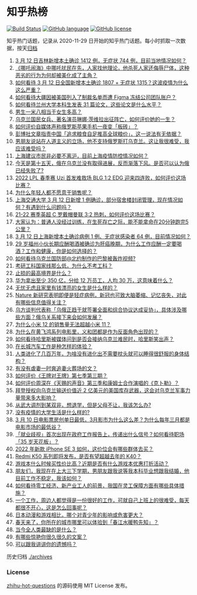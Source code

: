 # 知乎热榜
[![Build Status](https://github.com/ToWeLong/zhihu-hot-questions/workflows/CI/badge.svg)](https://github.com/ToWeLong/zhihu-hot-questions/actions)
[![GitHub language](https://img.shields.io/badge/language-golang-orange.svg)](https://golang.org/)
[![GitHub license](https://img.shields.io/github/license/ToWeLong/zhihu-hot-questions)](https://github.com/ToWeLong/zhihu-hot-questions/blob/main/LICENSE)

知乎热门话题，记录从 2020-11-29 日开始的知乎热门话题。每小时抓取一次数据，按天[归档](./archives)

<!-- BEGIN -->

1. [3 月 12 日吉林新增本土确诊 1412 例，无症状 744 例，目前当地情况如何？](https://www.zhihu.com/question/521632067)
1. [《哪吒闹海》中哪吒扰民在先，人家找他理论，他杀死人家还侮辱尸体，这种恶劣的行为为何却被美化成了主角？](https://www.zhihu.com/question/290475507)
1. [如何看待 3 月 12 日全国新增本土确诊 1807 + 无症状 1315？这波疫情为什么这么严重？](https://www.zhihu.com/question/521640139)
1. [如何看待大疆因被美国列入了制裁名单而遭 Figma 冻结公司团队账户？](https://www.zhihu.com/question/521542832)
1. [如何看待兰州大学本科生发表 31 篇论文，这些论文是什么水平？](https://www.zhihu.com/question/521254057)
1. [男生一米八相当于女生多高？](https://www.zhihu.com/question/375326985)
1. [乌克兰国民女兵、著名演员琳娜·茨维拉出征阵亡，如何评价她的一生？](https://www.zhihu.com/question/520686115)
1. [如何评价自媒体声称俄罗斯苹果手机一夜变「板砖」？](https://www.zhihu.com/question/519796418)
1. [彭博社文章指责中国「追求粮食自足推高全球粮价」，这一说法有无依据？](https://www.zhihu.com/question/510107856)
1. [男朋友说站在人道主义的立场，他不支持俄罗斯打乌克兰。这让我很难受，我应该难受吗？](https://www.zhihu.com/question/521589811)
1. [上海建议市民非必要不离沪，目前上海疫情防控情况如何？](https://www.zhihu.com/question/521587144)
1. [今天是第十五天，俄在乌克兰没有取得进展，反而渐落下风。是否可以认为俄已经失败了?](https://www.zhihu.com/question/521112963)
1. [2022 LPL 春季赛 Uzi 首发难救场 BLG 1:2 EDG 迎来四连败，如何评价这场比赛？](https://www.zhihu.com/question/521537673)
1. [为什么年轻人都不愿意干销售呢？](https://www.zhihu.com/question/447882442)
1. [上海交通大学 3 月 12 日新增 1 例确诊，部分宿舍楼封闭管理，现在情况如何？有遇到什么问题吗？](https://www.zhihu.com/question/521520454)
1. [21-22 赛季英超 C 罗戴帽曼联 3:2 热刺，如何评价这场比赛？](https://www.zhihu.com/question/521617558)
1. [大家认为：普通人没经过训练，在生死存亡之际，能不能拿命在20分钟跑完5公里？](https://www.zhihu.com/question/421947026)
1. [3 月 12 日上海新增本土确诊病例 1 例、无症状感染者 64 例，目前情况如何？](https://www.zhihu.com/question/521631139)
1. [29 岁福州小伙长期应酬喝酒被确诊为肝癌晚期，为什么工作应酬一定要喝酒？工作和健康，你是如何选择的？](https://www.zhihu.com/question/521287706)
1. [如何看待乌克兰国防部@北约制作的巴黎被轰炸视频?](https://www.zhihu.com/question/521572585)
1. [考研工科国家线那么低，为什么不考工科？](https://www.zhihu.com/question/521465205)
1. [止损的最高境界是什么？](https://www.zhihu.com/question/437233633)
1. [华为拿出至少 350 亿，分给 12 万员工，人均 30 万，这意味着什么？](https://www.zhihu.com/question/515056380)
1. [无忧无虑且家里有钱漂亮的女生是什么样的？](https://www.zhihu.com/question/369021998)
1. [Nature 新研究表明即便是轻症病例，新冠也可致大脑萎缩、记忆丧失，对此有哪些信息值得关注？](https://www.zhihu.com/question/520776054)
1. [乌方谈判代表称「乌俄正趋于就签署全面和综合协议达成妥协」，具体涉及哪些方面？俄乌关系接下来会如何发展？](https://www.zhihu.com/question/521648982)
1. [为什么小米 12 的销售量无法超越小米 11？](https://www.zhihu.com/question/515711224)
1. [为什么在黄飞鸿系列电影里，义和团都是作为反面角色出现的？](https://www.zhihu.com/question/427063247)
1. [如何看待哈里斯被媒体问到是否会接纳乌克兰难民时，哈里斯笑出声？](https://www.zhihu.com/question/521340342)
1. [在长城汽车工作是种怎样的体验？](https://www.zhihu.com/question/24567016)
1. [人类进化了几百万年，为啥没有进化出不需要枕头就可以睡得很舒服的身体结构？](https://www.zhihu.com/question/520553959)
1. [有没有虐妻一时爽追妻火葬场的文？](https://www.zhihu.com/question/511533899)
1. [如何评价《王牌对王牌》第七季第三期？](https://www.zhihu.com/question/521181401)
1. [如何评价周深在《天赐的声音》第三季和康姆士合作演唱的《克卜勒》？](https://www.zhihu.com/question/520309996)
1. [拜登授权向乌克兰输送价值近 2 亿美元的美国库存武器，这会对乌克兰军事力量带来多大影响？](https://www.zhihu.com/question/521638410)
1. [从武大调剂到某双非，想退学，但是父母不让，我该怎么办?](https://www.zhihu.com/question/485953513)
1. [没有疫情的大学生活是什么样的?](https://www.zhihu.com/question/513346696)
1. [3 月 10 日电影票房创单日最低，3月影市为什么这么差？为什么每年三月都是电影市场的最低谷？](https://www.zhihu.com/question/521480217)
1. [「就业歧视」首次出现在政府工作报告上，传递出什么信号？如何看待职场「35 岁天花板」？](https://www.zhihu.com/question/521350661)
1. [2022 年新款 iPhone SE 3 如何，这价位会有哪些群体去买？](https://www.zhihu.com/question/520863943)
1. [Redmi K50 系列即将发布，是否有望超越去年的 K40？](https://www.zhihu.com/question/521085255)
1. [游戏本什么时候买性价比高？近期是否有什么游戏本优惠打折活动？](https://www.zhihu.com/question/520940531)
1. [朋友们，我现在在上大三下学期，男朋友跟我说等我本科毕业想跟我结婚，他目前工作不稳定，我该如何？](https://www.zhihu.com/question/521591210)
1. [如何看待零工经济、新产业工人的前景，我国在灵工保障方面有哪些具体措施？](https://www.zhihu.com/question/521093613)
1. [一个工作，周边人都觉得是一份很好的工作，可就自己上班上的很难受，每天都很不开心，这是怎么回事呢？](https://www.zhihu.com/question/520320774)
1. [日本动漫和游戏相比，哪个对青少年的影响或危害更大？](https://www.zhihu.com/question/521541378)
1. [春天来了，你所在的城市哪里可以体验到「春江水暖鸭先知」？](https://www.zhihu.com/question/518443038)
1. [当今全人类最缺的是什么？](https://www.zhihu.com/question/457356183)
1. [有哪些惊艳你很久很久的文案？](https://www.zhihu.com/question/521320661)
1. [可以跟我讲讲你的遗憾吗？](https://www.zhihu.com/question/521570515)

<!-- END -->

历史归档 [./archives](./archives)


### License
[zhihu-hot-questions](https://github.com/towelong/zhihu-hot-questions) 的源码使用 MIT License 发布。